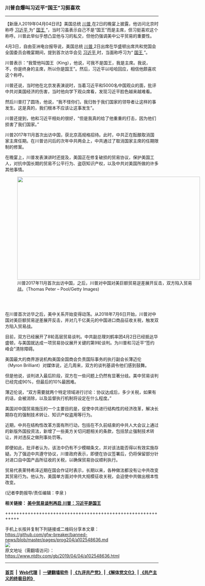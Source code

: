 ### 川普自爆叫习近平“国王”习挺喜欢
------------------------

<div class="post_content" itemprop="articleBody">
 <p>
  【新唐人2019年04月04日讯】美国总统
  <a href="https://www.ntdtv.com/gb/川普.htm">
   川普
  </a>
  在2日的晚宴上披露，他访问北京时称呼
  <a href="https://www.ntdtv.com/gb/习近平.htm">
   习近平
  </a>
  为“
  <a href="https://www.ntdtv.com/gb/国王.htm">
   国王
  </a>
  ”，当时习虽表示自己不是“国王”而是主席，但习挺喜欢这个称呼。川普此举似乎想凸显他与习的私交，但他仍强调美中公平贸易的重要性。
 </p>
 <p>
  4月3日，自由亚洲电台报导说，美国总统
  <a href="https://www.ntdtv.com/gb/川普.htm">
   川普
  </a>
  2日出席在华盛顿出席共和党国会全国委员会晚宴期间，提到首次访华会见
  <a href="https://www.ntdtv.com/gb/习近平.htm">
   习近平
  </a>
  时，当面称呼习为“
  <a href="https://www.ntdtv.com/gb/国王.htm">
   国王
  </a>
  ”。
 </p>
 <p>
  川普表示：“我管他叫国王（King），他说，可我不是国王，我是主席。我说，不，你是终身的主席，所以你是国王”。然后，习近平以哈哈回应，相信他颇喜欢这个称呼。
 </p>
 <p>
  川普还说，当时他在北京发表演说时，当着习近平和5000名中国观众的面，批评中共对美国经济的伤害，当时他向学下观众席看，发现习近平脸色越来越难看。
 </p>
 <p>
  然后川普打了圆场，他说，“我不怪你们，我归咎于我们国家的领导者让这样的事发生。这是真的，我们根本不应该让这事发生”。
 </p>
 <p>
  川普还提到，他和习近平相处的很好，“但是我真的给了他重重的打击，因为他们损害了我们国家。”
 </p>
 <p>
  川普2017年11月首次出访中国，获北京高规格招待。此时，中共正在酝酿取消国家主席任期。在川普访问后的次年中共两会上，中共通过了取消国家主席的任期限制的修案。
 </p>
 <p>
  在晚宴上，川普发表演讲时还提及，美国正在修复破损的贸易协议，保护美国工人，对抗中国长期的贸易不公平行为、盗窃知识产权，以及中共对美国所做的许多其他事情。
 </p>
 <figure class="wp-caption alignnone" id="attachment_102548644" style="width: 600px">
  <a href="https://www.ntdtv.com/assets/uploads/2019/04/p9140331a714921369.jpg">
   <img alt="" class="size-medium wp-image-102548644" height="338" src="https://www.ntdtv.com/assets/uploads/2019/04/p9140331a714921369-600x338.jpg" width="600"/>
  </a>
  <br/><figcaption class="wp-caption-text">
   川普2017年11月首次出访中国，之后，川普对中国对美巨额贸易逆差展开反击，双方陷入贸易战。（Thomas Peter – Pool/Getty Images)
  </figcaption><br/>
 </figure><br/>
 <p>
  在川普首次访华之后，美中关系开始变得动荡。从2018年7月6日开始，川普对中国对美巨额贸易逆差展开反击，并对几千亿美元的中国进口商品征收关税，触发双方陷入贸易战。
 </p>
 <p>
  目前，双方已经展开了8轮高层贸易谈判。中共副总理刘鹤率团4月2日已经抵达华盛顿，与美国就达成一项贸易协议展开关键的第9轮谈判。为川普和习近平“签约峰会”清除障碍。
 </p>
 <p>
  美国最大的商界游说机构美国全国商会负责国际事务的执行副会长薄迈伦（Myron Brilliant）对媒体说，近几周来，双方的谈判基调令他们感到鼓舞。
 </p>
 <p>
  但是他说，谈判进入最后阶段，双方在一些问题上仍然有显著分歧。美中贸易谈判已经完成90%，但最后的10%最困难。
 </p>
 <p>
  薄迈伦说，“双方需要就两个特定领域进行讨论：协议达成后，多少关税，如果有的话，会被消除，以及监督执行机制将设定在什么程度。”
 </p>
 <p>
  美国对中国贸易施压的一个主要目的是，促使中共进行结构性的经济改革，解决长期存在的强制技术转让、知识产权盗用等行为。
 </p>
 <p>
  近期，中共在结构性改革方面有所行动，包括在不久前结束的中共人大会议上通过的新版外国投资法，新增了一些美方关切问题相关的条款，包括禁止强制技术转让，并对违反之做刑事处罚等。
 </p>
 <p>
  即便如此，批评者认为，该法中仍有不少模糊条文，并对该法能否得以有效实施存疑。为了强迫中共遵守协议，川普政府表示，即便在协议签署后，仍将保留部分针对进口自中国产品所征收的关税，以确保贸易协议顺利执行。
 </p>
 <p>
  贸易代表莱特希泽近期在国会作证时表示，长期以来，各种做法都没有让中共改变其贸易行为。他认为，美国单方面对中共大规模征收关税，会迫使中共做出根本性改变。
 </p>
 <p>
  (记者李韵报导/责任编辑：李泉 )
 </p>
 <p>
  <strong>
   相关链接：
   <a href="https://www.ntdtv.com/b5/2019/04/03/a102548240.html">
    美中贸易谈判再启 川普：习近平是国王
   </a>
  </strong>
 </p>
 <div class="single_ad">
 </div>
</div>

+++++++++++++++++++++++++++++++++++++++++++++++++++++++++++<br/><br/>
手机上长按并复制下列链接或二维码分享本文章：<br/>
https://github.com/gfw-breaker/banned-news/blob/master/pages/prog204/a102548636.md <br/>
<a href='https://github.com/gfw-breaker/banned-news/blob/master/pages/prog204/a102548636.md'><img src='https://github.com/gfw-breaker/banned-news/blob/master/pages/prog204/a102548636.md.png'/></a> <br/>
原文地址（需翻墙访问）：https://www.ntdtv.com/gb/2019/04/04/a102548636.html


------------------------
#### [首页](https://github.com/gfw-breaker/banned-news/blob/master/README.md) &nbsp;|&nbsp; [Web代理](https://github.com/labour-camp/helloworld) &nbsp;|&nbsp; [一键翻墙软件](https://github.com/gfw-breaker/nogfw/blob/master/README.md) &nbsp;| [《九评共产党》](https://github.com/gfw-breaker/9ping.md/blob/master/README.md#九评之一评共产党是什么) | [《解体党文化》](https://github.com/gfw-breaker/jtdwh.md/blob/master/README.md) | [《共产主义的终极目的》](https://github.com/gfw-breaker/gczydzjmd.md/blob/master/README.md)

